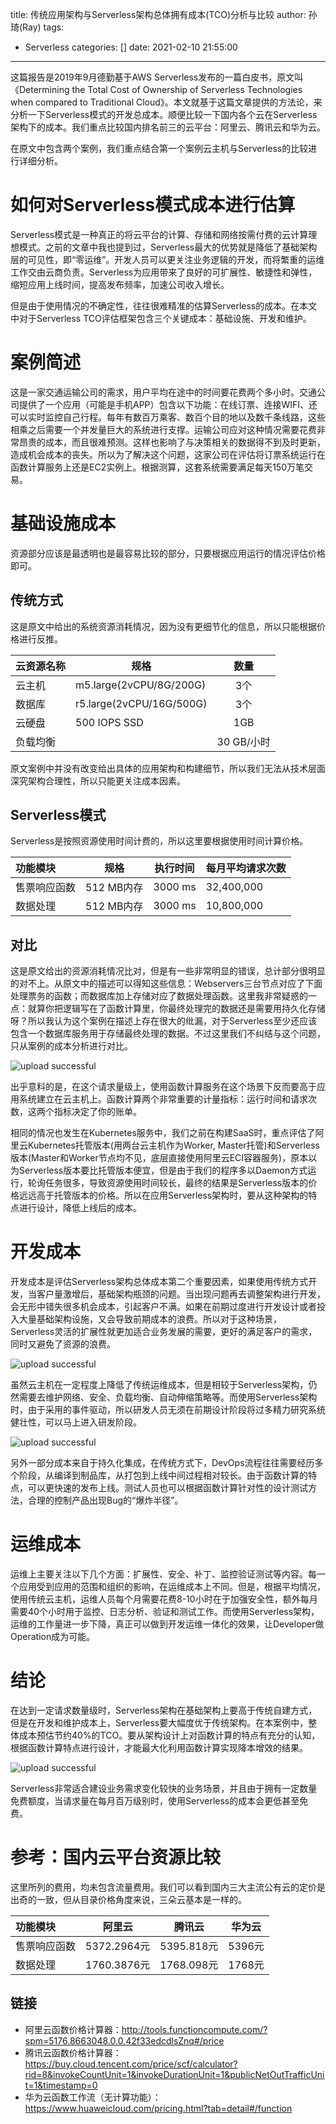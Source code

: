 title: 传统应用架构与Serverless架构总体拥有成本(TCO)分析与比较
author: 孙琦(Ray)
tags:
  - Serverless
categories: []
date: 2021-02-10 21:55:00
---
这篇报告是2019年9月德勤基于AWS Serverless发布的一篇白皮书，原文叫《Determining the Total
Cost of Ownership of Serverless Technologies when compared to Traditional Cloud》。本文就基于这篇文章提供的方法论，来分析一下Serverless模式的开发总成本。顺便比较一下国内各个云在Serverless架构下的成本。我们重点比较国内排名前三的云平台：阿里云、腾讯云和华为云。

在原文中包含两个案例，我们重点结合第一个案例云主机与Serverless的比较进行详细分析。

<!-- more -->

# 如何对Serverless模式成本进行估算

Serverless模式是一种真正的将云平台的计算、存储和网络按需付费的云计算理想模式。之前的文章中我也提到过，Serverless最大的优势就是降低了基础架构层的可见性，即“零运维”。开发人员可以更关注业务逻辑的开发，而将繁重的运维工作交由云商负责。Serverless为应用带来了良好的可扩展性、敏捷性和弹性，缩短应用上线时间，提高发布频率，加速公司收入增长。

但是由于使用情况的不确定性，往往很难精准的估算Serverless的成本。在本文中对于Serverless TCO评估框架包含三个关键成本：基础设施、开发和维护。

# 案例简述

这是一家交通运输公司的需求，用户平均在途中的时间要花费两个多小时。交通公司提供了一个应用（可能是手机APP）包含以下功能：在线订票、连接WIFI、还可以实时监控自己行程。每年有数百万乘客、数百个目的地以及数千条线路，这些相乘之后需要一个并发量巨大的系统进行支撑。运输公司应对这种情况需要花费非常昂贵的成本，而且很难预测。这样也影响了与决策相关的数据得不到及时更新，造成机会成本的丧失。所以为了解决这个问题，这家公司在评估将订票系统运行在函数计算服务上还是EC2实例上。根据测算，这套系统需要满足每天150万笔交易。


# 基础设施成本

资源部分应该是最透明也是最容易比较的部分，只要根据应用运行的情况评估价格即可。

## 传统方式

这是原文中给出的系统资源消耗情况，因为没有更细节化的信息，所以只能根据价格进行反推。

| 云资源名称  | 规格     | 数量 |
| :-------- | -------- | :--: |
| 云主机     | m5.large(2vCPU/8G/200G) |  3个  |
| 数据库     | r5.large(2vCPU/16G/500G) |  3个  |
| 云硬盘     | 500 IOPS SSD | 1GB |
| 负载均衡   |    |  30 GB/小时     |

原文案例中并没有改变给出具体的应用架构和构建细节，所以我们无法从技术层面深究架构合理性，所以只能更关注成本因素。

## Serverless模式

Serverless是按照资源使用时间计费的，所以这里要根据使用时间计算价格。

| 功能模块  | 规格     | 执行时间 | 每月平均请求次数 |
| :-------- | -------- | :--: | ------- |
| 售票响应函数 | 512 MB内存 |  3000 ms  | 32,400,000 |
| 数据处理    | 512 MB内存 |  3000 ms  | 10,800,000 |

## 对比

这是原文给出的资源消耗情况比对，但是有一些非常明显的错误，总计部分很明显的对不上。从原文中的描述可以得知这些信息：Webservers三台节点对应了下面处理票务的函数；而数据库加上存储对应了数据处理函数。这里我非常疑惑的一点：就算你把逻辑写在了函数计算里，你最终处理完的数据还是需要用持久化存储呀？所以我认为这个案例在描述上存在很大的纰漏，对于Serverless至少还应该包含一个数据库服务用于存储最终处理的数据。不过这里我们不纠结与这个问题，只从案例的成本分析进行对比。

![upload successful](/images/pasted-155.png)

出乎意料的是，在这个请求量级上，使用函数计算服务在这个场景下反而要高于应用系统建立在云主机上。函数计算两个非常重要的计量指标：运行时间和请求次数，这两个指标决定了你的账单。

相同的情况也发生在Kubernetes服务中，我们之前在构建SaaS时，重点评估了阿里云Kubernetes托管版本(用两台云主机作为Worker, Master托管)和Serverless版本(Master和Worker节点均不见，底层直接使用阿里云ECI容器服务)，原本以为Serverless版本要比托管版本便宜，但是由于我们的程序多以Daemon方式运行，轮询任务很多，导致资源使用时间较长，最终的结果是Serverless版本的价格远远高于托管版本的价格。所以在应用Serverless架构时，要从这种架构的特点进行设计，降低上线后的成本。


# 开发成本

开发成本是评估Serverless架构总体成本第二个重要因素，如果使用传统方式开发，当客户量激增后，基础架构瓶颈的问题。当出现问题再去调整架构进行开发，会无形中错失很多机会成本，引起客户不满。如果在前期过度进行开发设计或者投入大量基础架构设施，又会导致前期成本的浪费。所以对于这种场景，Serverless灵活的扩展性就更加适合业务发展的需要，更好的满足客户的需求，同时又避免了资源的浪费。

![upload successful](/images/pasted-156.png)

虽然云主机在一定程度上降低了传统运维成本，但是相较于Serverless架构，仍然需要去维护网络、安全、负载均衡、自动伸缩策略等。而使用Serverless架构时，由于采用的事件驱动，所以研发人员无须在前期设计阶段将过多精力研究系统健壮性，可以马上进入研发阶段。

![upload successful](/images/pasted-157.png)

另外一部分成本来自于持久化集成，在传统方式下，DevOps流程往往需要经历多个阶段，从编译到制品库，从打包到上线中间过程相对较长。由于函数计算的特点，可以更快速的发布上线。测试人员也可以根据函数计算针对性的设计测试方法，合理的控制产品出现Bug的“爆炸半径”。


# 运维成本

运维上主要关注以下几个方面：扩展性、安全、补丁、监控验证测试等内容。每一个应用受到应用的范围和组织的影响，在运维成本上不同。但是，根据平均情况，使用传统云主机，运维人员每个月需要花费8-10小时在于加强安全性，额外每月需要40个小时用于监控、日志分析、验证和测试工作。而使用Serverless架构，运维的工作量进一步下降，真正可以做到开发运维一体化的效果，让Developer做Operation成为可能。

# 结论

在达到一定请求数量级时，Serverless架构在基础架构上要高于传统自建方式，但是在开发和维护成本上，Serverless要大幅度优于传统架构。在本案例中，整体成本预估节约40%的TCO。要从架构设计上对函数计算的特点有充分的认知，根据函数计算特点进行设计，才能最大化利用函数计算实现降本增效的结果。

![upload successful](/images/pasted-158.png)

Serverless非常适合建设业务需求变化较快的业务场景，并且由于拥有一定数量免费额度，当请求量在每月百万级别时，使用Serverless的成本会更低甚至免费。


# 参考：国内云平台资源比较

这里所列的费用，均未包含流量费用。我们可以看到国内三大主流公有云的定价是出奇的一致，但从目录价格角度来说，三朵云基本是一样的。

| 功能模块  | 阿里云     | 腾讯云 | 华为云 |
| :-------- | -------- | ------ | ------- |
| 售票响应函数 | 5372.2964元 |  5395.818元  | 5396元 |
| 数据处理    | 1760.3876元 |  1768.098元  | 1768元 |


## 链接

* 阿里云函数价格计算器：http://tools.functioncompute.com/?spm=5176.8663048.0.0.42f33edcdlsZnq#/price
* 腾讯云函数价格计算器：https://buy.cloud.tencent.com/price/scf/calculator?rid=8&invokeCountUnit=1&invokeDurationUnit=1&publicNetOutTrafficUnit=1&timestamp=0
* 华为云函数工作流（无计算功能）：https://www.huaweicloud.com/pricing.html?tab=detail#/function